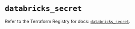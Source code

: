 # `databricks_secret`

Refer to the Terraform Registry for docs: [`databricks_secret`](https://registry.terraform.io/providers/databricks/databricks/1.88.0/docs/resources/secret).
